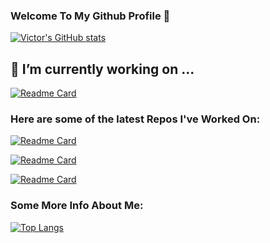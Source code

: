 ### Welcome To My Github Profile 👋








[![Victor's GitHub stats](https://github-readme-stats.vercel.app/api?username=victordoyle&show_icons=true&theme=graywhite)](https://github.com/anuraghazra/github-readme-stats)


## 🔭 I’m currently working on ...
[![Readme Card](https://github-readme-stats.vercel.app/api/pin/?username=victordoyle&repo=twitter&theme=graywhite)](https://github.com/anuraghazra/github-readme-stats)

### Here are some of the latest Repos I've Worked On: 
[![Readme Card](https://github-readme-stats.vercel.app/api/pin/?username=victordoyle&repo=coeu-app&theme=graywhite)](https://github.com/anuraghazra/github-readme-stats)

[![Readme Card](https://github-readme-stats.vercel.app/api/pin/?username=victordoyle&repo=narratvepage1&theme=graywhite)](https://github.com/anuraghazra/github-readme-stats)

[![Readme Card](https://github-readme-stats.vercel.app/api/pin/?username=victordoyle&repo=spacegame&theme=graywhite)](https://github.com/anuraghazra/github-readme-stats)

### Some More Info About Me:
[![Top Langs](https://github-readme-stats.vercel.app/api/top-langs/?username=victordoyle)](https://github.com/anuraghazra/github-readme-stats)





<!--
**VictorDoyle/VictorDoyle** is a ✨ _special_ ✨ repository because its `README.md` (this file) appears on your GitHub profile.

Here are some ideas to get you started:

- 🔭 I’m currently working on ...
- 🌱 I’m currently learning ...
- 👯 I’m looking to collaborate on ...
- 🤔 I’m looking for help with ...
- 💬 Ask me about ...
- 📫 How to reach me: ...
- 😄 Pronouns: ...
- ⚡ Fun fact: ...
-->
